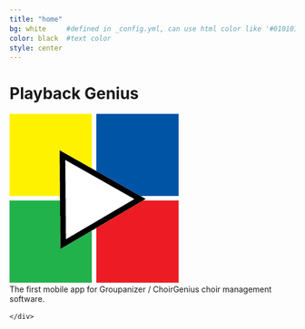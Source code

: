```yaml
---
title: "home"
bg: white     #defined in _config.yml, can use html color like '#010101'
color: black  #text color
style: center
---
```


# Playback Genius

<div>
  <div class="iphone">
  </div>
  <div class="left">
    <div class="center">
      <img src="img/icon.png"/>
    </div>
    <div>
    The first mobile app for Groupanizer / ChoirGenius choir management software.

    </div>
  </div>
  <div class="android">
  </div>
</div>
<!-- {::options parse_block_html="true" /} -->

<!-- ![iPhone](img/iphone.png "iPhone"){: .left} -->


<!-- ![Playback Genius logo](img/icon.png "Playback Genius") -->

<!-- ![Android](img/android.png "Android"){: .callout} -->


<!-- The first mobile app for Groupanizer / ChoirGenius choir management software. -->

